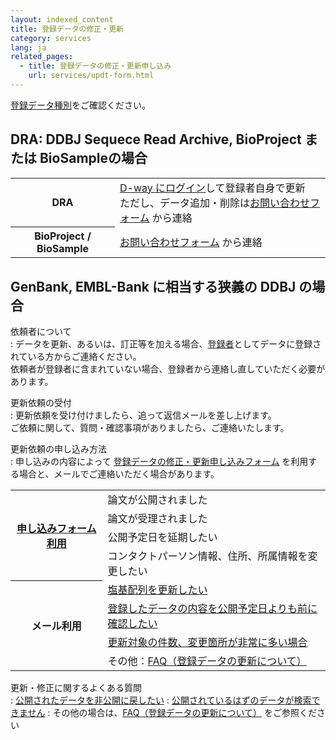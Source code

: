 ```yaml
---
layout: indexed_content
title: 登録データの修正・更新
category: services
lang: ja
related_pages:
  - title: 登録データの修正・更新申し込み
    url: services/updt-form.html
---
```


[登録データ種別](/data-categories.html)をご確認ください。

## DRA: DDBJ Sequece Read Archive, BioProject または BioSampleの場合

<table>
  <tbody>
    <tr>
      <th>DRA</th>
      <td>
        <a href="https://ddbj.nig.ac.jp/D-way/">D-way にログイン</a>して登録者自身で更新<br>ただし、データ追加・削除は<a href="/contact.html">お問い合わせフォーム</a> から連絡
      </td>
    </tr>
    <tr>
      <th>BioProject / BioSample</th>
      <td>
        <a href="/contact.html">お問い合わせフォーム</a> から連絡
      </td>
    </tr>
  </tbody> 
</table>

## GenBank, EMBL-Bank に相当する狭義の DDBJ の場合

依頼者について  
: データを更新、あるいは、訂正等を加える場合、[登録者](/ddbj/submission.html#submitter)としてデータに登録されている方からご連絡ください。<br>依頼者が登録者に含まれていない場合、登録者から連絡し直していただく必要があります。

更新依頼の受付  
: 更新依頼を受け付けましたら、追って返信メールを差し上げます。<br>ご依頼に関して、質問・確認事項がありましたら、ご連絡いたします。

更新依頼の申し込み方法  
: 申し込みの内容によって [登録データの修正・更新申し込みフォーム](/ddbj/updt-form.html "登録データの修正・更新申し込み") を利用する場合と、メールでご連絡いただく場合があります。

<table>
  <tbody>
    <tr>
      <th class="first" rowspan="4"><a href="/ddbj/updt-form.html">申し込みフォーム利用</a></th>
      <td class="second">論文が公開されました</td>
    </tr>
    <tr>
      <td class="second">論文が受理されました</td>
    </tr>
    <tr>
      <td class="second">公開予定日を延期したい</td>
    </tr>
    <tr>
      <td class="second">コンタクトパーソン情報、住所、所属情報を変更したい</td>
    </tr>
    <tr>
      <th class="borderbtm" rowspan="4">メール利用</th>
      <td class="second"><a href="/faq/ja/update-sequence.html">塩基配列を更新したい</a></td>
    </tr>          
    <tr>
      <td class="second"><a href="/faq/ja/data-confirm-before-hold-date.html">登録したデータの内容を公開予定日よりも前に確認したい</a></td>
    </tr>      
    <tr>
      <td class="second"><a href="/faq/ja/how-to-update-many-entries.html">更新対象の件数、変更箇所が非常に多い場合</a></td>
    </tr>  
    <tr>
      <td class="second">その他：<a href="/faq/ja/index.html?keyword=%E6%9B%B4%E6%96%B0">FAQ（登録データの更新について）</a> </td>
    </tr>                                                
  </tbody>
</table>

更新・修正に関するよくある質問  
: [公開されたデータを非公開に戻したい](/faq/ja/restore-released-data-private.html)
: [公開されているはずのデータが検索できません](/faq/ja/cannot-find-data-already-published.html)
: その他の場合は、[FAQ（登録データの更新について）](/faq/ja/index.html?keyword=%E6%9B%B4%E6%96%B0) をご参照ください